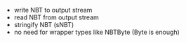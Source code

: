 - write NBT to output stream
- read NBT from output stream
- stringify NBT (sNBT)
- no need for wrapper types like NBTByte (Byte is enough)